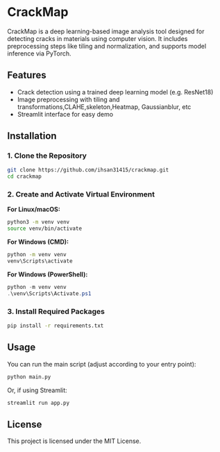 
# CrackMap

CrackMap is a deep learning-based image analysis tool designed for detecting cracks in materials using computer vision. It includes preprocessing steps like tiling and normalization, and supports model inference via PyTorch.

## Features

- Crack detection using a trained deep learning model (e.g. ResNet18)
- Image preprocessing with tiling and transformations,CLAHE,skeleton,Heatmap, Gaussianblur, etc
- Streamlit interface for easy demo 

## Installation

### 1. Clone the Repository

```bash
git clone https://github.com/ihsan31415/crackmap.git
cd crackmap
````

### 2. Create and Activate Virtual Environment

**For Linux/macOS:**

```bash
python3 -m venv venv
source venv/bin/activate
```

**For Windows (CMD):**

```cmd
python -m venv venv
venv\Scripts\activate
```

**For Windows (PowerShell):**

```powershell
python -m venv venv
.\venv\Scripts\Activate.ps1
```

### 3. Install Required Packages

```bash
pip install -r requirements.txt
```

## Usage

You can run the main script (adjust according to your entry point):

```bash
python main.py
```

Or, if using Streamlit:

```bash
streamlit run app.py
```

## License

This project is licensed under the MIT License.


